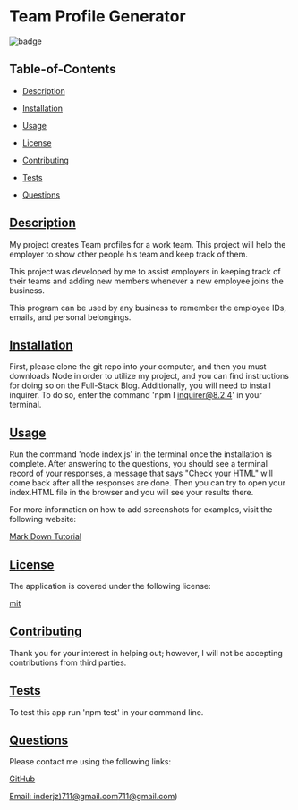  # Team Profile Generator
  
  
  ![badge](https://img.shields.io/badge/license-mit-blue)
    

  ## Table-of-Contents

  * [Description](#description)
  * [Installation](#installation)
  * [Usage](#usage)
  
  * [License](#license)
    
  * [Contributing](#contributing)
  * [Tests](#tests)
  * [Questions](#questions)
  
  ## [Description](#table-of-contents)

  My project creates Team profiles for a work team. This project will help the employer to show other people his team and keep track of them.

  This project was developed by me to assist employers in keeping track of their teams and adding new members whenever a new employee joins the business.

  This program can be used by any business to remember the employee IDs, emails, and personal belongings.

  ## [Installation](#table-of-contents)

  First, please clone the git repo into your computer, and then you must downloads Node in order to utilize my project, and you can find instructions for doing so on the Full-Stack Blog. Additionally, you will need to install inquirer. To do so, enter the command 'npm I inquirer@8.2.4' in your terminal.

  ## [Usage](#table-of-contents)

  Run the command 'node index.js' in the terminal once the installation is complete. After answering to the questions, you should see a terminal record of your responses, a message that says "Check your HTML" will come back after all the responses are done. Then you can try to open your index.HTML file in the browser and you will see your results there.
  
  For more information on how to add screenshots for examples, visit the following website:
  
  [Mark Down Tutorial](https://agea.github.io/tutorial.md/)
  
  
  ## [License](#table-of-contents)

  The application is covered under the following license:

  
  [mit](https://choosealicense.com/licenses/mit)
    
    

  ## [Contributing](#table-of-contents)
  
  
  Thank you for your interest in helping out; however, I will not be accepting contributions from third parties.
    

  ## [Tests](#table-of-contents)

  To test this app run 'npm test' in your command line.

  ## [Questions](#table-of-contents)

  Please contact me using the following links:

  [GitHub](https://github.com/inderjz)

  [Email: inderjz)711@gmail.com](mailto:inderjz)711@gmail.com)
